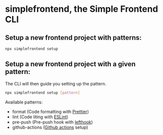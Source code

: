 # simplefrontend, the Simple Frontend CLI

## Setup a new frontend project with patterns:

```bash
npx simplefrontend setup
```

## Setup a new frontend project with a given pattern:

The CLI will then guide you setting up the pattern.

```bash
npx simplefrontend setup [pattern]
```

Available patterns:

- format (Code formatting with [Prettier](https://prettier.io/))
- lint (Code liting with [ESLint](https://eslint.org/))
- pre-push (Pre-push hook with [lefthook](https://github.com/evilmartians/lefthook))
- github-actions ([Github actions](https://docs.github.com/en/actions) setup)
